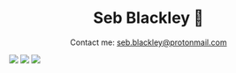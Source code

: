 
<h1 align='center'>
   Seb Blackley 🐧
</h1>

<p align='center'>
  Contact me: <a href='mailto:seb.blackley@protonmail.com'>seb.blackley@protonmail.com</a> 
</p>

<img src="https://img.shields.io/badge/Python-3776AB?style=for-the-badge&logo=python&logoColor=white">

<img src="https://img.shields.io/badge/JavaScript-F7DF1E?style=for-the-badge&logo=javascript&logoColor=black">

<img src="https://img.shields.io/badge/React-20232A?style=for-the-badge&logo=react&logoColor=61DAFB">
